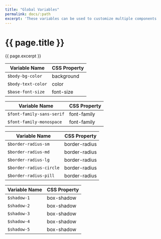 ```yaml
---
title: "Global Variables"
permalink: docs/:path
excerpt: 'These variables can be used to customize multiple components.'
---
```


# {{ page.title }}
{{ page.excerpt }}

|Variable Name|CSS Property|
| - | - |
|`$body-bg-color`| background|
|`$body-text-color`| color|
|`$base-font-size`| font-size|

|Variable Name|CSS Property|
| - | - |
|`$font-family-sans-serif`| font-family|
|`$font-family-monospace`| font-family|

|Variable Name|CSS Property|
| - | - |
|`$border-radius-sm`| border-radius|
|`$border-radius-md`| border-radius|
|`$border-radius-lg`| border-radius|
|`$border-radius-circle`| border-radius|
|`$border-radius-pill`| border-radius|

|Variable Name|CSS Property|
| - | - |
|`$shadow-1`| box-shadow|
|`$shadow-2`| box-shadow|
|`$shadow-3`| box-shadow|
|`$shadow-4`| box-shadow|
|`$shadow-5`| box-shadow|
